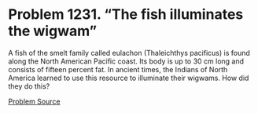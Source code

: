 # Problem 1231. “The fish illuminates the wigwam”

A fish of the smelt family called eulachon (Thaleichthys pacificus) is found along the North American Pacific coast. Its body is up to 30 cm long and consists of fifteen percent fat. In ancient times, the Indians of North America learned to use this resource to illuminate their wigwams. How did they do this?

[Problem Source](https://www.trizland.ru/tasks/5682/)